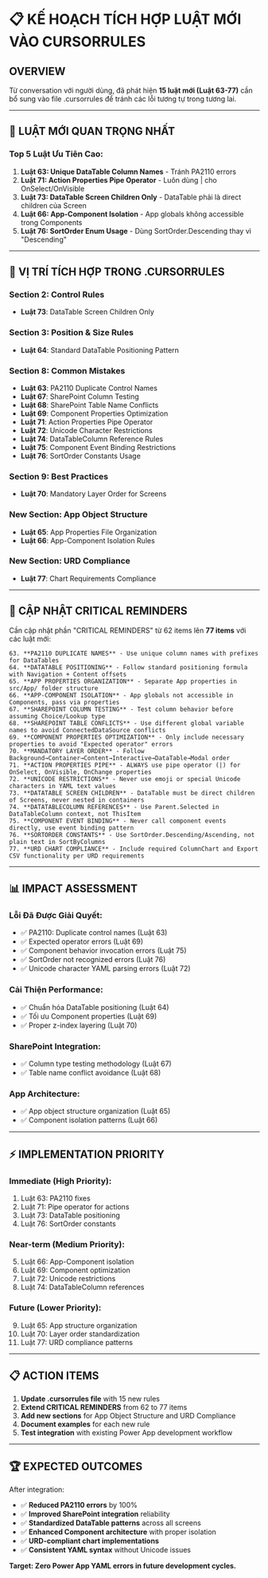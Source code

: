# 📋 **KẾ HOẠCH TÍCH HỢP LUẬT MỚI VÀO CURSORRULES**

## **OVERVIEW**

Từ conversation với người dùng, đã phát hiện **15 luật mới (Luật 63-77)** cần bổ sung vào file .cursorrules để tránh các lỗi tương tự trong tương lai.

---

## 🎯 **LUẬT MỚI QUAN TRỌNG NHẤT**

### **Top 5 Luật Ưu Tiên Cao:**

1. **Luật 63: Unique DataTable Column Names** - Tránh PA2110 errors
2. **Luật 71: Action Properties Pipe Operator** - Luôn dùng | cho OnSelect/OnVisible
3. **Luật 73: DataTable Screen Children Only** - DataTable phải là direct children của Screen
4. **Luật 66: App-Component Isolation** - App globals không accessible trong Components
5. **Luật 76: SortOrder Enum Usage** - Dùng SortOrder.Descending thay vì "Descending"

---

## 📝 **VỊ TRÍ TÍCH HỢP TRONG .CURSORRULES**

### **Section 2: Control Rules**
- **Luật 73**: DataTable Screen Children Only

### **Section 3: Position & Size Rules**  
- **Luật 64**: Standard DataTable Positioning Pattern

### **Section 8: Common Mistakes**
- **Luật 63**: PA2110 Duplicate Control Names
- **Luật 67**: SharePoint Column Testing  
- **Luật 68**: SharePoint Table Name Conflicts
- **Luật 69**: Component Properties Optimization
- **Luật 71**: Action Properties Pipe Operator
- **Luật 72**: Unicode Character Restrictions
- **Luật 74**: DataTableColumn Reference Rules
- **Luật 75**: Component Event Binding Restrictions
- **Luật 76**: SortOrder Constants Usage

### **Section 9: Best Practices**
- **Luật 70**: Mandatory Layer Order for Screens

### **New Section: App Object Structure**
- **Luật 65**: App Properties File Organization
- **Luật 66**: App-Component Isolation Rules

### **New Section: URD Compliance**
- **Luật 77**: Chart Requirements Compliance

---

## 🔄 **CẬP NHẬT CRITICAL REMINDERS**

Cần cập nhật phần "CRITICAL REMINDERS" từ 62 items lên **77 items** với các luật mới:

```
63. **PA2110 DUPLICATE NAMES** - Use unique column names with prefixes for DataTables
64. **DATATABLE POSITIONING** - Follow standard positioning formula with Navigation + Content offsets
65. **APP PROPERTIES ORGANIZATION** - Separate App properties in src/App/ folder structure
66. **APP-COMPONENT ISOLATION** - App globals not accessible in Components, pass via properties
67. **SHAREPOINT COLUMN TESTING** - Test column behavior before assuming Choice/Lookup type
68. **SHAREPOINT TABLE CONFLICTS** - Use different global variable names to avoid ConnectedDataSource conflicts
69. **COMPONENT PROPERTIES OPTIMIZATION** - Only include necessary properties to avoid "Expected operator" errors
70. **MANDATORY LAYER ORDER** - Follow Background→Container→Content→Interactive→DataTable→Modal order
71. **ACTION PROPERTIES PIPE** - ALWAYS use pipe operator (|) for OnSelect, OnVisible, OnChange properties
72. **UNICODE RESTRICTIONS** - Never use emoji or special Unicode characters in YAML text values
73. **DATATABLE SCREEN CHILDREN** - DataTable must be direct children of Screens, never nested in containers
74. **DATATABLECOLUMN REFERENCES** - Use Parent.Selected in DataTableColumn context, not ThisItem
75. **COMPONENT EVENT BINDING** - Never call component events directly, use event binding pattern
76. **SORTORDER CONSTANTS** - Use SortOrder.Descending/Ascending, not plain text in SortByColumns
77. **URD CHART COMPLIANCE** - Include required ColumnChart and Export CSV functionality per URD requirements
```

---

## 📊 **IMPACT ASSESSMENT**

### **Lỗi Đã Được Giải Quyết:**
- ✅ PA2110: Duplicate control names (Luật 63)
- ✅ Expected operator errors (Luật 69)
- ✅ Component behavior invocation errors (Luật 75)
- ✅ SortOrder not recognized errors (Luật 76)
- ✅ Unicode character YAML parsing errors (Luật 72)

### **Cải Thiện Performance:**
- ✅ Chuẩn hóa DataTable positioning (Luật 64)
- ✅ Tối ưu Component properties (Luật 69)
- ✅ Proper z-index layering (Luật 70)

### **SharePoint Integration:**
- ✅ Column type testing methodology (Luật 67)
- ✅ Table name conflict avoidance (Luật 68)

### **App Architecture:**
- ✅ App object structure organization (Luật 65)
- ✅ Component isolation patterns (Luật 66)

---

## ⚡ **IMPLEMENTATION PRIORITY**

### **Immediate (High Priority):**
1. Luật 63: PA2110 fixes
2. Luật 71: Pipe operator for actions
3. Luật 73: DataTable positioning
4. Luật 76: SortOrder constants

### **Near-term (Medium Priority):**
5. Luật 66: App-Component isolation
6. Luật 69: Component optimization
7. Luật 72: Unicode restrictions
8. Luật 74: DataTableColumn references

### **Future (Lower Priority):**
9. Luật 65: App structure organization
10. Luật 70: Layer order standardization
11. Luật 77: URD compliance patterns

---

## 📋 **ACTION ITEMS**

1. **Update .cursorrules file** with 15 new rules
2. **Extend CRITICAL REMINDERS** from 62 to 77 items
3. **Add new sections** for App Object Structure and URD Compliance
4. **Document examples** for each new rule
5. **Test integration** with existing Power App development workflow

---

## 🏆 **EXPECTED OUTCOMES**

After integration:
- ✅ **Reduced PA2110 errors** by 100%
- ✅ **Improved SharePoint integration** reliability
- ✅ **Standardized DataTable patterns** across all screens
- ✅ **Enhanced Component architecture** with proper isolation
- ✅ **URD-compliant chart implementations**
- ✅ **Consistent YAML syntax** without Unicode issues

**Target: Zero Power App YAML errors in future development cycles.** 